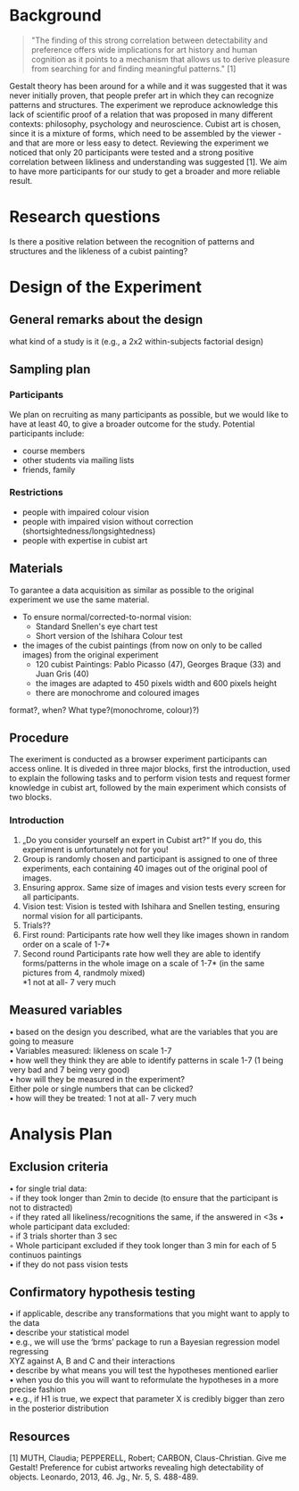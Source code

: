 
# Background
> "The finding of this strong correlation between detectability and preference offers wide implications for art history and human cognition as it points to a mechanism that allows us to derive pleasure from searching for and finding meaningful patterns." [1] <br>

Gestalt theory has been around for a while and it was suggested that it was never initially proven, that people prefer art in which they can recognize patterns and structures. The experiment we reproduce acknowledge this lack of scientific proof of a relation that was proposed in many different contexts: philosophy, psychology and neuroscience. Cubist art is chosen, since it is a mixture of forms, which need to be assembled by the viewer - and that are more or less easy to detect. Reviewing the experiment we noticed that only 20 participants were tested and a strong positive correlation between likliness and understanding was suggested [1]. We aim to have more participants for our study to get a broader and more reliable result. 

# Research questions
Is there a positive relation between the recognition of patterns and structures and the likleness of a cubist painting?

# Design of the Experiment

## General remarks about the design

what kind of a study is it (e.g., a 2x2 within-subjects factorial design)

## Sampling plan

### Participants
We plan on recruiting as many participants as possible, but we would like to have at least 40, to give a broader outcome for the study.
Potential participants include: <br>
* course members <br>
* other students via mailing lists <br>
* friends, family <br>

### Restrictions
- people with impaired colour vision
- people with impaired vision without correction (shortsightedness/longsightedness)
- people with expertise in cubist art


## Materials
To garantee a data acquisition as similar as possible to the original experiment we use the same material. 
   - To ensure normal/corrected-to-normal vision: <br>
     * Standard Snellen's eye chart test <br>
     * Short version of the Ishihara Colour test <br>
   - the images of the cubist paintings (from now on only to be called images) from the original experiment <br>
     * 120 cubist Paintings: Pablo Picasso (47), Georges Braque (33) and Juan Gris (40) <br>
     * the images are adapted to 450 pixels width and 600 pixels height <br>
     * there are monochrome and coloured images <br>
   
   format?, when? What type?(monochrome, colour)?)

## Procedure
The exeriment is conducted as a browser experiment participants can access online. It is diveded in three major blocks, first the introduction, used to explain the following tasks and to perform vision tests and request former knowledge in cubist art, followed by the main experiment which consists of two blocks.

### Introduction

1. „Do you consider yourself an expert in Cubist art?“ If you do, this experiment is unfortunately not for you! <br>
2. Group is randomly chosen and participant is assigned to one of three experiments, each containing 40 images out of the original pool of images.<br>
3. Ensuring approx. Same size of images and vision tests every screen for all participants.<br>
4. Vision test: Vision is tested with Ishihara and Snellen testing, ensuring normal vision for all participants.<br>
5. Trials?? <br>
6. First round: Participants rate how well they like images shown in random order on a scale of 1-7*<br>
7. Second round Participants rate how well they are able to identify forms/patterns  in the whole image on a scale of 1-7* (in the same pictures from 4, randmoly mixed)<br>
*1 not at all- 7 very much

## Measured variables
• based on the design you described, what are the variables that you are going to measure <br> 
  • Variables measured: likleness on scale 1-7 <br>
  • how well they think they are able to identify patterns in scale 1-7 (1 being very bad and 7 being very good) <br>
• how will they be measured in the experiment? <br>
    Either pole or single numbers that can be clicked? <br>
• how will they be treated: 1 not at all- 7 very much


# Analysis Plan

## Exclusion criteria
• for single trial data: <br>
        ◦ if they took longer than 2min to decide (to ensure that the participant is not to distracted)<br>
        ◦ if they rated all likeliness/recognitions the same, if the answered in <3s 
    • whole participant data excluded:<br>
        ◦  if 3 trials shorter than 3 sec<br>
        ◦ Whole participant excluded if they took longer than 3 min for each of 5 continuos paintings<br>
    • if they do not pass vision tests<br>


## Confirmatory hypothesis testing
  • if applicable, describe any transformations that you might want to apply to the data<br>
  • describe your statistical model <br>
        • e.g., we will use the ‘brms’ package to run a Bayesian regression model regressing <br>
        XYZ against A, B and C and their interactions<br>
  • describe by what means you will test the hypotheses mentioned earlier <br>
  • when you do this you will want to reformulate the hypotheses in a more precise fashion <br>
     • e.g., if H1 is true, we expect that parameter X is credibly bigger than zero in the posterior distribution <br>  
     
## Resources

[1] MUTH, Claudia; PEPPERELL, Robert; CARBON, Claus-Christian. Give me Gestalt! Preference for cubist artworks revealing high detectability of objects. Leonardo, 2013, 46. Jg., Nr. 5, S. 488-489.


